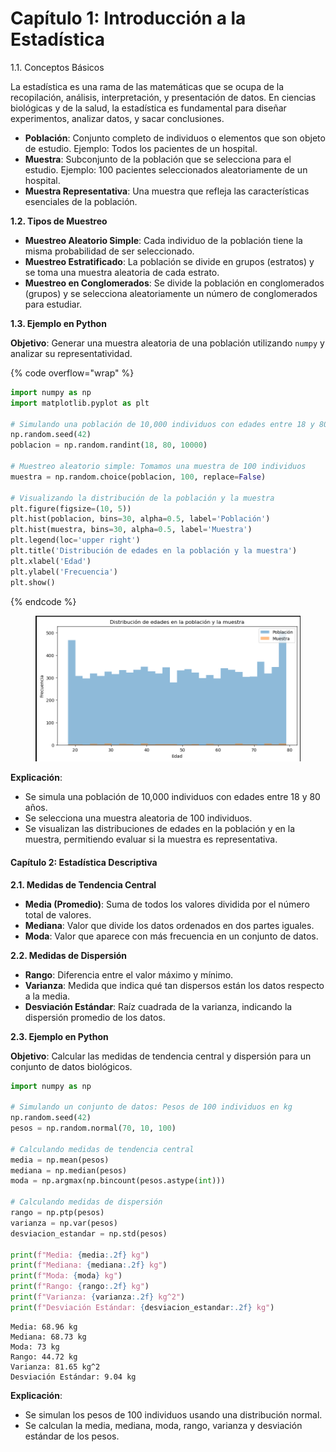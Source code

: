# Capítulo 1: Introducción a la Estadística

1.1. Conceptos Básicos

La estadística es una rama de las matemáticas que se ocupa de la recopilación, análisis, interpretación, y presentación de datos. En ciencias biológicas y de la salud, la estadística es fundamental para diseñar experimentos, analizar datos, y sacar conclusiones.

* **Población**: Conjunto completo de individuos o elementos que son objeto de estudio. Ejemplo: Todos los pacientes de un hospital.
* **Muestra**: Subconjunto de la población que se selecciona para el estudio. Ejemplo: 100 pacientes seleccionados aleatoriamente de un hospital.
* **Muestra Representativa**: Una muestra que refleja las características esenciales de la población.

**1.2. Tipos de Muestreo**

* **Muestreo Aleatorio Simple**: Cada individuo de la población tiene la misma probabilidad de ser seleccionado.
* **Muestreo Estratificado**: La población se divide en grupos (estratos) y se toma una muestra aleatoria de cada estrato.
* **Muestreo en Conglomerados**: Se divide la población en conglomerados (grupos) y se selecciona aleatoriamente un número de conglomerados para estudiar.

**1.3. Ejemplo en Python**

**Objetivo**: Generar una muestra aleatoria de una población utilizando `numpy` y analizar su representatividad.

{% code overflow="wrap" %}
```python
import numpy as np
import matplotlib.pyplot as plt

# Simulando una población de 10,000 individuos con edades entre 18 y 80 años
np.random.seed(42)
poblacion = np.random.randint(18, 80, 10000)

# Muestreo aleatorio simple: Tomamos una muestra de 100 individuos
muestra = np.random.choice(poblacion, 100, replace=False)

# Visualizando la distribución de la población y la muestra
plt.figure(figsize=(10, 5))
plt.hist(poblacion, bins=30, alpha=0.5, label='Población')
plt.hist(muestra, bins=30, alpha=0.5, label='Muestra')
plt.legend(loc='upper right')
plt.title('Distribución de edades en la población y la muestra')
plt.xlabel('Edad')
plt.ylabel('Frecuencia')
plt.show()

```
{% endcode %}

<figure><img src=".gitbook/assets/Captura desde 2024-08-17 23-59-00.png" alt=""><figcaption></figcaption></figure>

**Explicación**:

* Se simula una población de 10,000 individuos con edades entre 18 y 80 años.
* Se selecciona una muestra aleatoria de 100 individuos.
* Se visualizan las distribuciones de edades en la población y en la muestra, permitiendo evaluar si la muestra es representativa.

#### **Capítulo 2: Estadística Descriptiva**

**2.1. Medidas de Tendencia Central**

* **Media (Promedio)**: Suma de todos los valores dividida por el número total de valores.
* **Mediana**: Valor que divide los datos ordenados en dos partes iguales.
* **Moda**: Valor que aparece con más frecuencia en un conjunto de datos.

**2.2. Medidas de Dispersión**

* **Rango**: Diferencia entre el valor máximo y mínimo.
* **Varianza**: Medida que indica qué tan dispersos están los datos respecto a la media.
* **Desviación Estándar**: Raíz cuadrada de la varianza, indicando la dispersión promedio de los datos.

**2.3. Ejemplo en Python**

**Objetivo**: Calcular las medidas de tendencia central y dispersión para un conjunto de datos biológicos.

```python
import numpy as np

# Simulando un conjunto de datos: Pesos de 100 individuos en kg
np.random.seed(42)
pesos = np.random.normal(70, 10, 100)

# Calculando medidas de tendencia central
media = np.mean(pesos)
mediana = np.median(pesos)
moda = np.argmax(np.bincount(pesos.astype(int)))

# Calculando medidas de dispersión
rango = np.ptp(pesos)
varianza = np.var(pesos)
desviacion_estandar = np.std(pesos)

print(f"Media: {media:.2f} kg")
print(f"Mediana: {mediana:.2f} kg")
print(f"Moda: {moda} kg")
print(f"Rango: {rango:.2f} kg")
print(f"Varianza: {varianza:.2f} kg^2")
print(f"Desviación Estándar: {desviacion_estandar:.2f} kg")

```

```
Media: 68.96 kg
Mediana: 68.73 kg
Moda: 73 kg
Rango: 44.72 kg
Varianza: 81.65 kg^2
Desviación Estándar: 9.04 kg
```

**Explicación**:

* Se simulan los pesos de 100 individuos usando una distribución normal.
* Se calculan la media, mediana, moda, rango, varianza y desviación estándar de los pesos.
